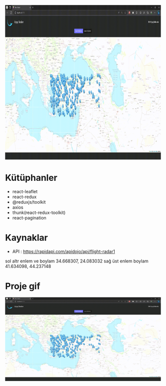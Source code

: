 <img src="/src/assets/Map-radar_1.gif" width="700px" height="500px"/>

# Kütüphanler

- react-leaflet
- react-redux
- @reduxjs/toolkit
- axios
- thunk(react-redux-toolkit)
- react-pagination

# Kaynaklar

- API : https://rapidapi.com/apidojo/api/flight-radar1

sol altr enlem ve boylam 34.668307, 24.083032
sağ üst enlem boylam 41.634098, 44.237148

<h1>Proje gif</h1>

![Proje Gif](src/assets/Map-radar_1.gif)
